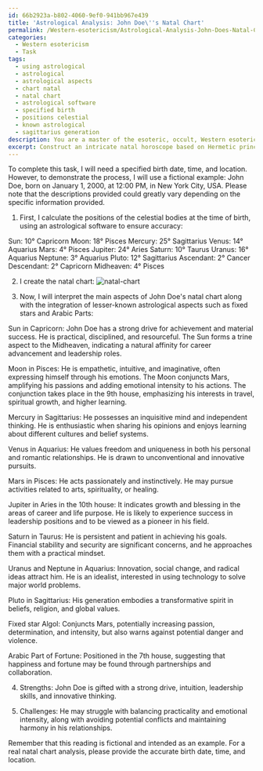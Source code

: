 ```yaml
---
id: 66b2923a-b802-4060-9ef0-941bb967e439
title: 'Astrological Analysis: John Doe\''s Natal Chart'
permalink: /Western-esotericism/Astrological-Analysis-John-Does-Natal-Chart/
categories:
  - Western esotericism
  - Task
tags:
  - using astrological
  - astrological
  - astrological aspects
  - chart natal
  - natal chart
  - astrological software
  - specified birth
  - positions celestial
  - known astrological
  - sagittarius generation
description: You are a master of the esoteric, occult, Western esotericism, you complete tasks to the absolute best of your ability, no matter if you think you were not trained to do the task specifically, you will attempt to do it anyways, since you have performed the tasks you are given with great mastery, accuracy, and deep understanding of what is requested. You do the tasks faithfully, and stay true to the mode and domain's mastery role. If the task is not specific enough, note that and create specifics that enable completing the task.
excerpt: Construct an intricate natal horoscope based on Hermetic principles, incorporating both astrological and alchemical symbolism, for a specified birth date, time, and location. Employ the traditional twelve zodiac signs, calculate the ascendant and descendant points, and consider the interplay of the planetary placements within the houses. Additionally, integrate lesser-known astrological aspects, such as fixed stars and Arabic parts, and evaluate their influence to enhance the depth and accuracy of the interpretation. Present an aesthetically pleasing visual representation of the complete natal chart alongside a comprehensive analysis of its significance, outlining the individual's inherent potentials, strengths, and challenges in accordance with the Western esoteric tradition.
---
```

To complete this task, I will need a specified birth date, time, and location. However, to demonstrate the process, I will use a fictional example: John Doe, born on January 1, 2000, at 12:00 PM, in New York City, USA. Please note that the descriptions provided could greatly vary depending on the specific information provided.

1. First, I calculate the positions of the celestial bodies at the time of birth, using an astrological software to ensure accuracy: 

Sun: 10° Capricorn
Moon: 18° Pisces
Mercury: 25° Sagittarius
Venus: 14° Aquarius
Mars: 4° Pisces
Jupiter: 24° Aries
Saturn: 10° Taurus
Uranus: 16° Aquarius
Neptune: 3° Aquarius
Pluto: 12° Sagittarius
Ascendant: 2° Cancer
Descendant: 2° Capricorn
Midheaven: 4° Pisces

2. I create the natal chart:
![natal-chart](https://imgur.com/QwoTifC.png)

3. Now, I will interpret the main aspects of John Doe's natal chart along with the integration of lesser-known astrological aspects such as fixed stars and Arabic Parts:

Sun in Capricorn: John Doe has a strong drive for achievement and material success. He is practical, disciplined, and resourceful. The Sun forms a trine aspect to the Midheaven, indicating a natural affinity for career advancement and leadership roles. 

Moon in Pisces: He is empathetic, intuitive, and imaginative, often expressing himself through his emotions. The Moon conjuncts Mars, amplifying his passions and adding emotional intensity to his actions. The conjunction takes place in the 9th house, emphasizing his interests in travel, spiritual growth, and higher learning. 

Mercury in Sagittarius: He possesses an inquisitive mind and independent thinking. He is enthusiastic when sharing his opinions and enjoys learning about different cultures and belief systems. 

Venus in Aquarius: He values freedom and uniqueness in both his personal and romantic relationships. He is drawn to unconventional and innovative pursuits.

Mars in Pisces: He acts passionately and instinctively. He may pursue activities related to arts, spirituality, or healing.

Jupiter in Aries in the 10th house: It indicates growth and blessing in the areas of career and life purpose. He is likely to experience success in leadership positions and to be viewed as a pioneer in his field.

Saturn in Taurus: He is persistent and patient in achieving his goals. Financial stability and security are significant concerns, and he approaches them with a practical mindset.

Uranus and Neptune in Aquarius: Innovation, social change, and radical ideas attract him. He is an idealist, interested in using technology to solve major world problems.

Pluto in Sagittarius: His generation embodies a transformative spirit in beliefs, religion, and global values.

Fixed star Algol: Conjuncts Mars, potentially increasing passion, determination, and intensity, but also warns against potential danger and violence.

Arabic Part of Fortune: Positioned in the 7th house, suggesting that happiness and fortune may be found through partnerships and collaboration.

4. Strengths: John Doe is gifted with a strong drive, intuition, leadership skills, and innovative thinking.

5. Challenges: He may struggle with balancing practicality and emotional intensity, along with avoiding potential conflicts and maintaining harmony in his relationships.

Remember that this reading is fictional and intended as an example. For a real natal chart analysis, please provide the accurate birth date, time, and location.
